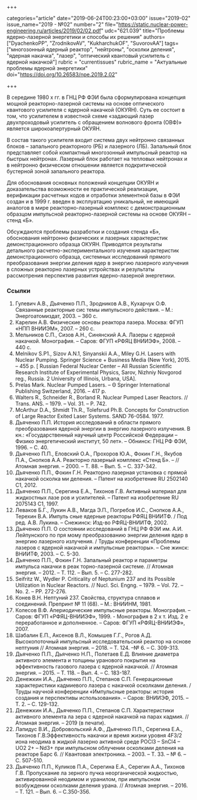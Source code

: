 +++

categories="article"
date="2019-06-24T00:23:00+03:00"
issue="2019-02"
issue_name="2019 - №02"
number="2"
file="https://static.nuclear-power-engineering.ru/articles/2019/02/02.pdf"
udc="621.039"
title="Проблемы ядерно-лазерной энергетики и способы их решения"
authors=["DyachenkoPP", "ZrodnikovAV", "KukharchukOF", "SuvorovAA"]
tags=["многозонный ядерный реактор", "нейтроны", "осколки деления", "ядерная накачка", "лазер", "оптический квантовый усилитель с ядерной накачкой"]
rubric = "currentissues"
rubric_name = "Актуальные проблемы ядерной энергетики"
doi="https://doi.org/10.26583/npe.2019.2.02"

+++

В середине 1980	х гг. в ГНЦ РФ	ФЭИ была сформулирована концепция мощной реакторно-лазерной системы на основе оптического квантового усилителя с ядерной накачкой (ОКУЯН). Суть ее состоит в том, что усилителем в известной схеме «задающий лазер 	 двухпроходовый усилитель с обращением волнового фронта (ОВФ)» является широкоапертурный ОКУЯН.

В состав такого усилителя входит система двух нейтронно	связанных блоков – запального реакторного (РБ) и лазерного (ЛБ). Запальный блок представляет собой компактный многозонный импульсный реактор на быстрых нейтронах. Лазерный блок работает на тепловых нейтронах и в нейтронно	физическом отношении является подкритической бустерной зоной запального реактора.

Для обоснования основных положений концепции ОКУЯН и доказательства возможности ее практической реализации, верификации расчетных кодов и отработки элементной базы в ФЭИ создан и в 1999 г. введен в эксплуатацию уникальный, не имеющий аналогов в мире реакторно-лазерный комплекс с демонстрационным образцом импульсной реакторно-лазерной системы на основе ОКУЯН – стенд «Б».

Обсуждаются проблемы разработки и создания стенда «Б», обоснования нейтронно	физических и лазерных характеристик демонстрационного образца ОКУЯН. Приводятся результаты детального расчетно-экспериментального изучения характеристик демонстрационного образца, системных исследований прямого преобразования энергии деления ядер в энергию лазерного излучения в сложных реакторно	лазерных устройствах и результаты рассмотрения перспектив развития ядерно-лазерной энергетики.

### Ссылки

1. Гулевич А.В., Дьяченко П.П., Зродников А.В., Кухарчук О.Ф. Связанные реакторные сис	 темы импульсного действия. – М.: Энергоатомиздат, 2003. – 360 с.
2. Карелин А.В. Физические основы реактора	лазера. Москва: ФГУП «НПП ВНИИЭМ», 2007. – 260 с.
3. Мельников С.П., Сизов А.Н., Синянский А.А. Лазеры с ядерной накачкой. Монография. – Саров: ФГУП «РФЯЦ	ВНИИЭФ», 2008. – 440 с.
4. Melnikov S.P1., Sizov A.N.1, Sinyanskii A.A., Miley G.H. Lasers with Nuclear Pumping. Springer Science + Business Media (New York), 2015. – 455 p. [ Russian Federal Nuclear Center – All Russian Scientific	Research Institute of Experimental Physics, Sarov, Nizhniy Novgorod reg., Russia. 2 University of Illinois, Urbana, USA].
5. Prelas Mark. Nuclear Pumped Lasers. – Θ Springer International Publishing Switzerland, 2016. – 417 p.
6. Walters R., Schneider R., Borland R. Nuclear Pumped Laser Reactors. // Trans. ANS. – 1979. – Vol. 31. – P. 742.
7. McArthur D.A., Shmidt Th.R., Tolefsrud Ph.B. Concepts for Construction of Large Reactor Exited Laser Systems. SAND 76-0584. 1977.
8. Дьяченко П.П. История исследований в области прямого преобразования ядерной энергии в энергию лазерного излучения. В кн.: «Государственный научный центр Российской Федерации –Физико	энергетический институт, 50 лет». – Обнинск: ГНЦ РФ	ФЭИ, 1996. – С. 40.
9. Дьяченко П.П., Еловский О.А., Прохоров Ю.А., Фокин Г.Н., Якубов П.А., Снопков А.А. Реакторно	лазерный комплекс «Стенд Б». – // Атомная энергия. – 2000. – Т. 88. – Вып. 5. – С. 337-342.
10. Дьяченко П.П., Фокин Г.Н. Реакторно	лазерная установка с прямой накачкой осколка	ми деления. – Патент на изобретение RU 2502140 C1, 2012.
11. Дьяченко П.П., Серегина Е.А., Тихонов Г.В. Активный материал для жидкостных лазе	ров и усилителей. – Патент на изобретение RU 2075143 C1, 1997.
12. Леваков Б.Г., Лукин А.В., Магда Э.П., Погребов И.С., Снопков А.А., Терехин В.А. Импуль	сные ядерные реакторы РФЯЦ	ВНИИТФ. / Под ред. А.В. Лукина. – Снежинск: Изд-во РФЯЦ-ВНИИТФ, 2002.
13. Дьяченко П.П. О состоянии исследований в ГНЦ РФ	ФЭИ им. А.И. Лейпунского по пря	мому преобразованию энергии деления ядер в энергию лазерного излучения. / Труды конференции «Проблемы лазеров с ядерной накачкой и импульсные реакторы». – Сне	жинск: ВНИИТФ, 2003. – С. 5-30.
14. Дьяченко П.П., Фокин Г.Н. Запальный реактор и параметры импульса накачки в реак	торно-лазерной системе. // Атомная энергия. – 2012. – Т. 112. – Вып. 5. – С. 277-282.
15. Seifritz W., Wydler P. Criticality of Neptunium	237 and its Possible Utilization in Nuclear Reactors. // Nucl. Sci. Engng. – 1979. – Vol. 72. – No. 2. – PP. 272-276.
16. Конев В.Н. Нептуний	237. Свойства, структура сплавов и соединений. Препринт № 11 (68). – М.: ВНИИНМ, 1981.
17. Колесов В.Ф. Апериодические импульсные реакторы. Монография. – Саров: ФГУП «РФЯЦ-ВНИИЭФ», 1999. - Монография в 2	х т. Изд. 2	е переработанное и дополненное. – Саров: ФГУП «РФЯЦ-ВНИИЭФ», 2007.
18. Шабалин Е.П., Аксенов В.Л., Комышев Г.Г., Рогов А.Д. Высокопоточный импульсный исследовательский реактор на основе нептуния // Атомная энергия. – 2018. – Т. 124. –№ 6. – С. 309-313.
19. Дьяченко П.П., Дьяченко Н.П., Полетаев Е.Д. Влияние диаметра активного элемента и толщины уранового покрытия на эффективность газового лазера с ядерной накачкой. // Атомная энергия. – 2015. – Т. 118. – Вып. 4. – С. 183-187.
20. Денежкин И.А., Дьяченко П.П., Степанов С.П. Генерационные характеристики кадмиевого лазера с накачкой осколками деления. / Труды научной конференции «Импульсные реакторы: история создания и перспективы использования». – Саров: ВНИИЭФ, 2015. – Т. 2. – С. 129-132.
21. Денежкин И.А., Дьяченко П.П., Степанов С.П. Характеристики активного элемента ла	 зера с ядерной накачкой на парах кадмия. // Атомная энергия. – 2019 (в печати).
22. Лапидус В.И., Добровольский А.Ф., Дьяченко П.П., Серегина Е.А., Тихонов Г.В.Эффективность накачки и время жизни уровня 4F3/2 иона неодима в жидкой лазерно	активной среде POCl3 – SnCl4 – UO2 2+ – Nd3+ при импульсном облучении осколками деления на реакторе Барс	6. // Квантовая электроника. – 2003. – Т. 33. – № 6. – С. 507-510.
23. Дьяченко П.П., Куликов П.А., Серегина Е.А., Серегин А.А., Тихонов Г.В. Пропускание ла	 зерного пучка неорганической жидкостью, активированной неодимом и уранилом, при импульсном возбуждении осколками деления урана. // Атомная энергия. – 2016. – Т. 121. – Вып. 6. – С.350-356.